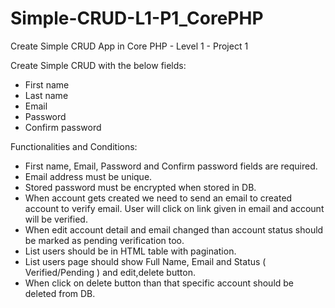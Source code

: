 # Simple-CRUD-L1-P1_CorePHP
Create Simple CRUD App in Core PHP - Level 1 - Project 1

Create Simple CRUD with the below fields:
- First name
- Last name
- Email
- Password
- Confirm password

Functionalities and Conditions:

- First name, Email, Password and Confirm password fields are required.
- Email address must be unique.
- Stored password must be encrypted when stored in DB.
- When account gets created we need to send an email to created account to verify email. User will click on link given in email and account will be verified.
- When edit account detail and email changed than account status should be marked as pending verification too.
- List users should be in HTML table with pagination.
- List users page should show Full Name, Email and Status ( Verified/Pending ) and edit,delete button.
- When click on delete button than that specific account should be deleted from DB.
